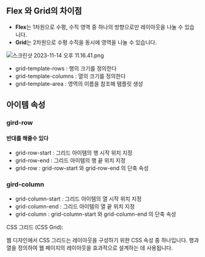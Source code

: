 ## Flex 와 Grid의 차이점

- **Flex**는 1차원으로 수평, 수직 영역 중 하나의 방향으로만 레이아웃을 나눌 수 있습니다.
- **Grid**는 2차원으로 수평 수직을 동시에 영역을 나눌 수 있습니다.

![스크린샷 2023-11-14 오후 11.16.41.png](https://prod-files-secure.s3.us-west-2.amazonaws.com/697b658c-e5eb-4d9c-9536-97d4f05003d4/2a0ac481-dec6-400f-b454-d3d1626472c9/%E1%84%89%E1%85%B3%E1%84%8F%E1%85%B3%E1%84%85%E1%85%B5%E1%86%AB%E1%84%89%E1%85%A3%E1%86%BA_2023-11-14_%E1%84%8B%E1%85%A9%E1%84%92%E1%85%AE_11.16.41.png)

- grid-template-rows : 행의 크기를 정의한다
- grid-template-columns : 열의 크기를 정의한다
- grid-template-area : 영역의 이름을 참조해 탬플릿 생성

## 아이템 속성

### gird-row
#### 반대를 해줄수 있다

- grid-row-start : 그리드 아이템의 행 시작 위치 지정
- grid-row-end : 그리드 아이템의 행 끝 위치 지정
- grid-row : grid-row-start 와 grid-row-end 의 단축 속성

### gird-column

- grid-column-start : 그리드 아이템의 열 시작 위치 지정
- grid-column-end : 그리드 아이템의 열 끝 위치 지정
- grid-column : grid-column-start 와 grid-column-end 의 단축 속성

CSS 그리드 (CSS Grid):

웹 디자인에서 CSS 그리드는 레이아웃을 구성하기 위한 CSS 속성 중 하나입니다. 행과 열을 정의하여 웹 페이지의 레이아웃을 효과적으로 설계하는 데 사용됩니다.